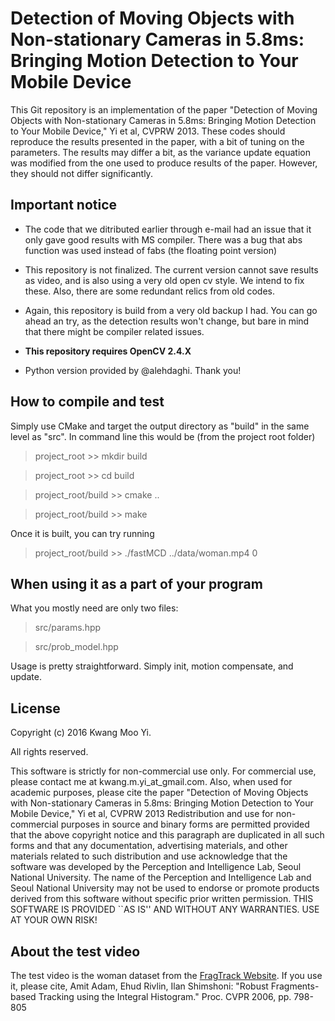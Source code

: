 Detection of  Moving Objects  with Non-stationary  Cameras in  5.8ms: Bringing Motion Detection to Your Mobile Device
================================================================================

This  Git repository  is an  implementation of  the paper  "Detection of  Moving
Objects with Non-stationary Cameras in  5.8ms: Bringing Motion Detection to Your
Mobile Device," Yi  et al, CVPRW 2013. These codes  should reproduce the results
presented in the paper, with a bit  of tuning on the parameters. The results may
differ a bit, as the variance update  equation was modified from the one used to
produce results of the paper. However, they should not differ significantly.

Important notice
--------------------------------------------------------------------------------

* The code that we  ditributed earlier through e-mail had an  issue that it only
  gave good results with MS compiler. There was a bug that abs function was used
  instead of fabs (the floating point version)

* This repository is  not finalized. The current version cannot  save results as
  video,  and is  also  using  a very  old  open cv  style.   We  intend to  fix
  these. Also, there are some redundant relics from old codes.

* Again, this repository is build from a very old backup I had. You can go ahead
  an try,  as the detection  results won't change, but  bare in mind  that there
  might be compiler related issues.
  
* **This repository requires OpenCV 2.4.X**

* Python version provided by @alehdaghi. Thank you! 

How to compile and test
--------------------------------------------------------------------------------

Simply use CMake and target the output directory as "build" in the same level as
"src". In command line this would be (from the project root folder)

> project_root >> mkdir build

> project_root >> cd build

> project_root/build >> cmake ..

> project_root/build >> make

Once it is built, you can try running

> project_root/build >> ./fastMCD ../data/woman.mp4 0

When using it as a part of your program
--------------------------------------------------------------------------------

What you mostly need are only two files:

> src/params.hpp

> src/prob_model.hpp

Usage is pretty straightforward. Simply init, motion compensate, and update.

License
--------------------------------------------------------------------------------

Copyright (c) 2016 Kwang Moo Yi.

All rights reserved.

This  software is  strictly for  non-commercial use  only.  For  commercial use,
please  contact  me at  kwang.m.yi_at_gmail.com.   Also,  when used  for
academic  purposes, please  cite the  paper  "Detection of  Moving Objects  with
Non-stationary  Cameras  in 5.8ms:  Bringing  Motion  Detection to  Your  Mobile
Device," Yi et al, CVPRW 2013 Redistribution and use for non-commercial purposes
in  source and  binary forms  are permitted  provided that  the above  copyright
notice  and  this paragraph  are  duplicated  in all  such  forms  and that  any
documentation,  advertising  materials,  and  other materials  related  to  such
distribution  and  use  acknowledge  that  the software  was  developed  by  the
Perception and  Intelligence Lab,  Seoul National University.   The name  of the
Perception and Intelligence Lab and Seoul National University may not be used to
endorse or  promote products derived  from this software without  specific prior
written  permission.   THIS SOFTWARE  IS  PROVIDED  ``AS  IS'' AND  WITHOUT  ANY
WARRANTIES.  USE AT YOUR OWN RISK!

About the test video
--------------------------------------------------------------------------------

The    test    video   is    the    woman    dataset   from    the    [FragTrack
Website](http://www.cs.technion.ac.il/~amita/fragtrack/fragtrack.htm).   If  you
use  it,  please   cite,  Amit  Adam,  Ehud  Rivlin,   Ilan  Shimshoni:  "Robust
Fragments-based  Tracking  using the  Integral  Histogram."   Proc.  CVPR  2006,
pp. 798-805
